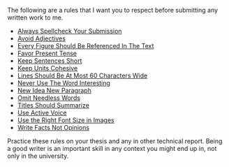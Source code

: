 The following are a rules that I want you to respect before submitting any written work to me. 

* [Always Spellcheck Your Submission](writing_rules/Always_Spellcheck_Your_Submission.md)
* [Avoid Adjectives](writing_rules/Avoid_Adjectives.md)
* [Every Figure Should Be Referenced In The Text](writing_rules/Every_Figure_Should_Be_Referenced_In_The_Text.md)
* [Favor Present Tense](writing_rules/Favor_Present_Tense.md)
* [Keep Sentences Short](writing_rules/Keep_Sentences_Short.md)
* [Keep Units Cohesive](writing_rules/Keep_Units_Cohesive.md)
* [Lines Should Be At Most 60 Characters Wide](writing_rules/Lines_Should_Be_At_Most_60_Characters_Wide.md)
* [Never Use The Word Interesting](writing_rules/Never_Use_The_Word_Interesting.md)
* [New Idea New Paragraph](writing_rules/New_Idea_New_Paragraph.md)
* [Omit Needless Words](writing_rules/Omit_Needless_Words.md)
* [Titles Should Summarize](writing_rules/Titles_Should_Summarize.md)
* [Use Active Voice](writing_rules/Use_Active_Voice.md)
* [Use the Right Font Size in Images](writing_rules/Use_the_Right_Font_Size_in_Images.md)
* [Write Facts Not Opinions](writing_rules/Write_Facts_Not_Opinions.md)

Practice these rules on your thesis and any in other technical report. Being a good writer is an important skill in any context you might end up in, not only in the university. 

